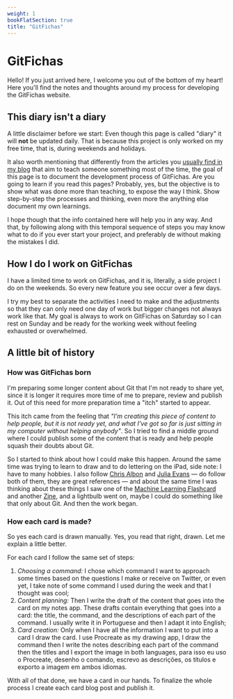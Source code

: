 ```yaml
---
weight: 1
bookFlatSection: true
title: "GitFichas"
---
```


# GitFichas

Hello! If you just arrived here, I welcome you out of the bottom of my heart! Here you'll find the notes and thoughts around my process for developing the GitFichas website.

## This diary isn't a diary

A little disclaimer before we start: Even though this page is called "diary" it will **not** be updated daily. That is because this project is only worked on my free time, that is, during weekends and holidays.

It also worth mentioning that differently from the articles you [usually find in my blog](https://jtemporal.com/en) that aim to teach someone something most of the time, the goal of this page is to document the development process of GitFichas. Are you going to learn if you read this pages? Probably, yes, but the objective is to show what was done more than teaching, to expose the way I think. Show step-by-step the processes and thinking, even more the anything else document my own learnings.

I hope though that the info contained here will help you in any way. And that, by following along with this temporal sequence of steps you may know what to do if you ever start your project, and preferably de without making the mistakes I did.

## How I do I work on GitFichas

I have a limited time to work on GitFichas, and it is, literally, a side project I do on the weekends. So every new feature you see occur over a few days.

I try my best to separate the activities I need to make and the adjustments so that they can only need one day of work but bigger changes not always work like that. My goal is always to work on GitFichas on Saturday so I can rest on Sunday and be ready for the working week without feeling exhausted or overwhelmed.

## A little bit of history

### How was GitFichas born

I'm preparing some longer content about Git that I'm not ready to share yet, since it is longer it requires more time of me to prepare, review and publish it. Out of this need for more preparation time a "itch" started to appear.

This itch came from the feeling that *"I'm creating this piece of content to help people, but it is not ready yet, and what I've got so far is just sitting in my computer without helping anybody"*. So I tried to find a middle ground where I could publish some of the content that is ready and help people squash their doubts about Git.

So I started to think about how I could make this happen. Around the same time was trying to learn to draw and to do lettering on the iPad, side note: I have to many hobbies. I also follow [Chris Albon](https://twitter.com/chrisalbon) and [Julia Evans](https://twitter.com/b0rk) — do follow both of them, they are great references — and about the same time I was thinking about these things I saw one of the [Machine Learning Flashcard](https://machinelearningflashcards.com) and another [Zine](https://wizardzines.com), and a lightbulb went on, maybe I could do something like that only about Git. And then the work began.

### How each card is made?

So yes each card is drawn manually. Yes, you read that right, drawn. Let me explain a little better.

For each card I follow the same set of steps:

1. *Choosing a command:* I chose which command I want to approach some times based on the questions I make or receive on Twitter, or even yet, I take note of some command I used during the week and that I thought was cool;
2. *Content planning:* Then I write the draft of the content that goes into the card on my notes app. These drafts contain everything that goes into a card: the title, the command, and the descriptions of each part of the command. I usually write it in Portuguese and then I adapt it into English;
3. *Card creation:* Only when I have all the information I want to put into a card I draw the card. I use Procreate as my drawing app, I draw the command then I write the notes describing each part of the command then the titles and I export the image in both languages, para isso eu uso o Procreate, desenho o comando, escrevo as descrições, os títulos e exporto a imagem em ambos idiomas.

With all of that done, we have a card in our hands. To finalize the whole process I create each card blog post and publish it.